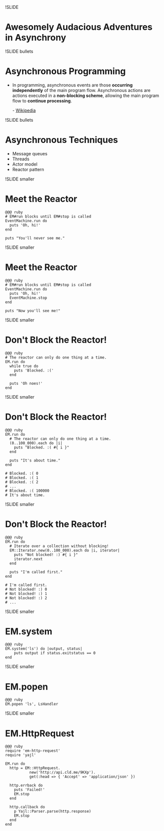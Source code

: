 !SLIDE 
# Awesomely Audacious Adventures in Asynchrony

!SLIDE bullets
# Asynchronous Programming

 - In programming, asynchronous events are those **occurring independently** of
   the main program flow. Asynchronous actions are actions executed in a
   **non-blocking scheme**, allowing the main program flow to **continue
   processing**.

   \- [Wikipedia](http://en.wikipedia.org/wiki/Asynchrony)


!SLIDE bullets
# Asynchronous Techniques

 - Message queues
 - Threads
 - Actor model
 - Reactor pattern

<!--
 - Long connections
   - Web sockets
   - Jabber
 - Thubmaniling images
 - Consuming APIs
 - Query a database
 - Interacting with the filesystem
-->


!SLIDE smaller
# Meet the Reactor

    @@@ ruby
    # EM#run blocks until EM#stop is called
    EventMachine.run do
      puts 'Oh, hi!'
    end

    puts "You'll never see me."


!SLIDE smaller
# Meet the Reactor

    @@@ ruby
    # EM#run blocks until EM#stop is called
    EventMachine.run do
      puts 'Oh, hi!'
      EventMachine.stop
    end

    puts "Now you'll see me!"


!SLIDE smaller
# Don't Block the Reactor!

    @@@ ruby
    # The reactor can only do one thing at a time.
    EM.run do
      while true do
        puts 'Blocked. :('
      end

      puts 'Oh noes!'
    end


!SLIDE smaller
# Don't Block the Reactor!

    @@@ ruby
    EM.run do
      # The reactor can only do one thing at a time.
      (0..100_000).each do |i|
        puts "Blocked. :( #{ i }"
      end

      puts "It's about time."
    end

    # Blocked. :( 0
    # Blocked. :( 1
    # Blocked. :( 2
    # ...
    # Blocked. :( 100000
    # It's about time.

<!--
  Anything called by the reactor blocks the reactor.

  1. No sleeping
  2. No long loops
  3. No blocking I/O
  4. No polling

  These are all possible but should be implemented using EM's methods.
-->

!SLIDE smaller
# Don't Block the Reactor!

    @@@ ruby
    EM.run do
      # Iterate over a collection without blocking!
      EM::Iterator.new(0..100_000).each do |i, iterator|
        puts "Not blocked! :) #{ i }"
        iterator.next
      end

      puts "I'm called first."
    end

    # I'm called first.
    # Not blocked! :) 0
    # Not blocked! :) 1
    # Not blocked! :) 2
    # ...

<!--
  EM::Iterator also provides #map and #inject
  Optional concurrency argument
-->


!SLIDE smaller
# EM.system

    @@@ ruby
    EM.system('ls') do |output, status|
        puts output if status.exitstatus == 0
    end

<!-- Shell out without blocking. -->

!SLIDE smaller
# EM.popen

    @@@ ruby
    EM.popen 'ls', LsHandler

<!--
   - Lower level API used by EM.system
   - Streams stdout to the handler
   - TODO: Write LsHandler
-->


!SLIDE smaller
# EM.HttpRequest

    @@@ ruby
    require 'em-http-request'
    require 'yajl'

    EM.run do
      http = EM::HttpRequest.
               new('http://api.cld.me/9KXp').
               get(:head => { 'Accept' => 'application/json' })

      http.errback do
        puts 'Failed!'
        EM.stop
      end

      http.callback do
        p Yajl::Parser.parse(http.response)
        EM.stop
      end
    end

<!--
   1. Start the reactor
   2. Create the request
   3. Attach handlers
   4. Handle response
   4. Stop the reactor
-->
